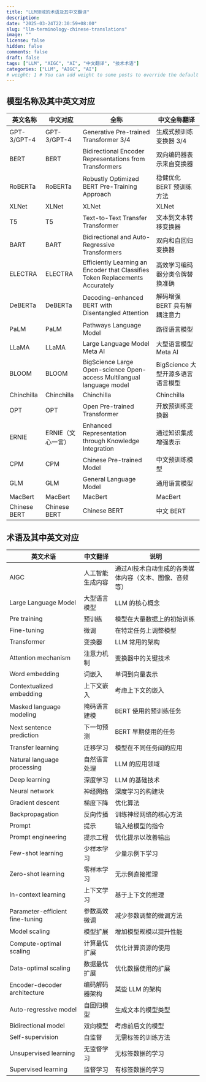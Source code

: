 ```yaml
---
title: "LLM领域的术语及其中文翻译"
description:
date: "2025-03-24T22:30:59+08:00"
slug: "llm-terminology-chinese-translations"
image: ""
license: false
hidden: false
comments: false
draft: false
tags: ["LLM", "AIGC", "AI", "中文翻译", "技术术语"]
categories: ["LLM", "AIGC", "AI"]
# weight: 1 # You can add weight to some posts to override the default sorting (date descending)
---
```


## 模型名称及其中英文对应

| **英文名称**    | **中文对应**      | **全称**                                      | **中文全称翻译**                          |
|---------------|------------------|----------------------------------------------|------------------------------------------|
| GPT-3/GPT-4   | GPT-3/GPT-4      | Generative Pre-trained Transformer 3/4        | 生成式预训练变换器 3/4                    |
| BERT          | BERT             | Bidirectional Encoder Representations from Transformers | 双向编码器表示来自变换器                  |
| RoBERTa       | RoBERTa          | Robustly Optimized BERT Pre-Training Approach | 稳健优化 BERT 预训练方法                  |
| XLNet         | XLNet            | XLNet                                        | XLNet                                    |
| T5            | T5               | Text-to-Text Transfer Transformer            | 文本到文本转移变换器                      |
| BART          | BART             | Bidirectional and Auto-Regressive Transformers | 双向和自回归变换器                        |
| ELECTRA       | ELECTRA          | Efficiently Learning an Encoder that Classifies Token Replacements Accurately | 高效学习编码器分类令牌替换准确|
| DeBERTa       | DeBERTa          | Decoding-enhanced BERT with Disentangled Attention | 解码增强 BERT 具有解耦注意力              |
| PaLM          | PaLM             | Pathways Language Model                      | 路径语言模型                              |
| LLaMA         | LLaMA            | Large Language Model Meta AI                 | 大型语言模型 Meta AI                      |
| BLOOM         | BLOOM            | BigScience Large Open-science Open-access Multilangual language model | BigScience 大型开源多语言语言模型|
| Chinchilla    | Chinchilla       | Chinchilla                                   | Chinchilla                                |
| OPT           | OPT              | Open Pre-trained Transformer                 | 开放预训练变换器                          |
| ERNIE         | ERNIE（文心一言）  | Enhanced Representation through Knowledge Integration | 通过知识集成增强表示                      |
| CPM           | CPM              | Chinese Pre-trained Model                    | 中文预训练模型                            |
| GLM           | GLM              | General Language Model                       | 通用语言模型                              |
| MacBert       | MacBert          | MacBert                                      | MacBert                                  |
| Chinese BERT  | Chinese BERT     | Chinese BERT                                 | 中文 BERT                                 |

## 术语及其中英文对应

| 英文术语                | 中文翻译          | 说明                          |
|-------------------------|-------------------|-------------------------------|
| AIGC                    | 人工智能生成内容 | 通过AI技术自动生成的各类媒体内容（文本、图像、音频等） |
| Large Language Model    | 大型语言模型      | LLM 的核心概念                |
| Pre training            | 预训练           | 模型在大量数据上的初始训练     |
| Fine-tuning             | 微调             | 在特定任务上调整模型           |
| Transformer             | 变换器           | LLM 常用的架构                |
| Attention mechanism     | 注意力机制       | 变换器中的关键技术             |
| Word embedding          | 词嵌入           | 单词到向量表示                |
| Contextualized embedding| 上下文嵌入       | 考虑上下文的嵌入              |
| Masked language modeling| 掩码语言建模     | BERT 使用的预训练任务         |
| Next sentence prediction| 下一句预测       | BERT 早期使用的任务           |
| Transfer learning       | 迁移学习         | 模型在不同任务间的应用         |
| Natural language processing| 自然语言处理| LLM 的应用领域                |
| Deep learning           | 深度学习         | LLM 的基础技术                |
| Neural network          | 神经网络         | 深度学习的构建块              |
| Gradient descent        | 梯度下降         | 优化算法                      |
| Backpropagation         | 反向传播         | 训练神经网络的核心方法        |
| Prompt                  | 提示             | 输入给模型的指令              |
| Prompt engineering      | 提示工程         | 优化提示以改善输出            |
| Few-shot learning       | 少样本学习       | 少量示例下学习                |
| Zero-shot learning      | 零样本学习       | 无示例直接推理                |
| In-context learning     | 上下文学习       | 基于上下文的推理              |
| Parameter-efficient fine-tuning| 参数高效微调| 减少参数调整的微调方法        |
| Model scaling           | 模型扩展         | 增加模型规模以提升性能        |
| Compute-optimal scaling | 计算最优扩展     | 优化计算资源的使用            |
| Data-optimal scaling    | 数据最优扩展     | 优化数据使用的扩展            |
| Encoder-decoder architecture| 编码解码器架构| 某些 LLM 的架构               |
| Auto-regressive model   | 自回归模型       | 生成文本的模型类型            |
| Bidirectional model     | 双向模型         | 考虑前后文的模型              |
| Self-supervision        | 自监督           | 无需标签的训练方法            |
| Unsupervised learning   | 无监督学习       | 无标签数据的学习              |
| Supervised learning     | 监督学习         | 有标签数据的学习              |
